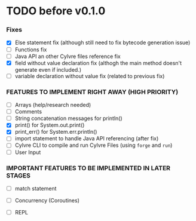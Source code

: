 # TODO before v0.1.0

### Fixes
- [x] Else statement fix (although still need to fix bytecode generation issue)
- [ ] Functions fix 
- [ ] Java API an other Cylvre files reference fix
- [x] field without value declaration fix (althogh the main method doesn't generate even if included.)	
- [ ] variable declaration without value fix (related to previous fix)

### FEATURES TO IMPLEMENT RIGHT AWAY (HIGH PRIORITY)
- [ ] Arrays (help/research needed)
- [ ] Comments 
- [ ] String concatenation messages for println()
- [x] print() for System.out.print()
- [x] print_err() for System.err.println()
- [ ] import statement to handle Java API referencing (after fix) 
- [ ] Cylvre CLI to compile and run Cylvre Files (using `forge` and `run`)
- [ ] User Input

### IMPORTANT FEATURES TO BE IMPLEMENTED IN LATER STAGES
- [ ] match statement
- [ ] Concurrency (Coroutines)
- [ ] REPL

